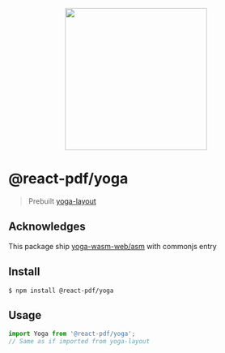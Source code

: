 <p align="center">
  <img src="https://user-images.githubusercontent.com/5600341/27505816-c8bc37aa-587f-11e7-9a86-08a2d081a8b9.png" height="280px">
</p>

# @react-pdf/yoga

> Prebuilt [yoga-layout](https://github.com/facebook/yoga)

## Acknowledges

This package ship [yoga-wasm-web/asm](https://github.com/shuding/yoga-wasm-web) with commonjs entry

## Install

```
$ npm install @react-pdf/yoga
```

## Usage

```js
import Yoga from '@react-pdf/yoga';
// Same as if imported from yoga-layout
```
